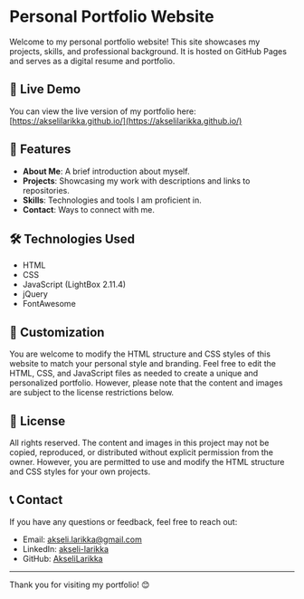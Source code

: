 # Personal Portfolio Website

Welcome to my personal portfolio website! This site showcases my projects, skills, and professional background. It is hosted on GitHub Pages and serves as a digital resume and portfolio.

## 🚀 Live Demo
You can view the live version of my portfolio here: [https://akselilarikka.github.io/](https://akselilarikka.github.io/)

## 📌 Features
- **About Me**: A brief introduction about myself.
- **Projects**: Showcasing my work with descriptions and links to repositories.
- **Skills**: Technologies and tools I am proficient in.
- **Contact**: Ways to connect with me.

## 🛠️ Technologies Used
- HTML
- CSS
- JavaScript (LightBox 2.11.4)
- jQuery
- FontAwesome

## 🎨 Customization
You are welcome to modify the HTML structure and CSS styles of this website to match your personal style and branding. Feel free to edit the HTML, CSS, and JavaScript files as needed to create a unique and personalized portfolio. However, please note that the content and images are subject to the license restrictions below.

## 📜 License
All rights reserved. The content and images in this project may not be copied, reproduced, or distributed without explicit permission from the owner. However, you are permitted to use and modify the HTML structure and CSS styles for your own projects.

## 📞 Contact
If you have any questions or feedback, feel free to reach out:
- Email: [akseli.larikka@gmail.com](akseli.larikka@gmail.com)
- LinkedIn: [akseli-larikka](https://www.linkedin.com/in/akseli-larikka/)
- GitHub: [AkseliLarikka](https://github.com/AkseliLarikka)

---
Thank you for visiting my portfolio! 😊
